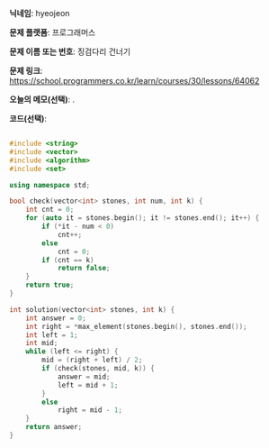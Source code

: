 **닉네임**: hyeojeon

**문제 플랫폼**: 프로그래머스

**문제 이름 또는 번호**: 징검다리 건너기

**문제 링크**: https://school.programmers.co.kr/learn/courses/30/lessons/64062

**오늘의 메모(선택)**: .

**코드(선택)**:

```cpp

#include <string>
#include <vector>
#include <algorithm>
#include <set>

using namespace std;

bool check(vector<int> stones, int num, int k) {
    int cnt = 0;
    for (auto it = stones.begin(); it != stones.end(); it++) {
        if (*it - num < 0)
            cnt++;
        else
            cnt = 0;
        if (cnt == k)
            return false;
    }
    return true;
}

int solution(vector<int> stones, int k) {
    int answer = 0;
    int right = *max_element(stones.begin(), stones.end());
    int left = 1;
    int mid;
    while (left <= right) {
        mid = (right + left) / 2;
        if (check(stones, mid, k)) {
            answer = mid;
            left = mid + 1;
        }
        else
            right = mid - 1;
    }
    return answer;
}

```
